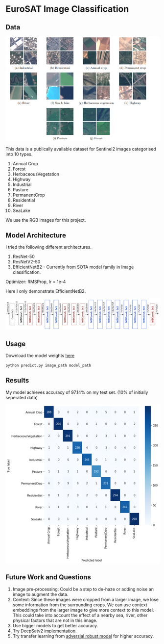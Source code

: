 # EuroSAT Image Classification

## Data
![EuroSAT dataset](images/eurosat.png)

This data is a publically available dataset for Sentinel2 images categorised into 10 types.

1. Annual Crop
2. Forest
3. HerbaceousVegetation
4. Highway
5. Industrial
6. Pasture
7. PermanentCrop
8. Residential
9. River
10. SeaLake

We use the RGB images for this project.

## Model Architecture

I tried the following different architectures.

1. ResNet-50
2. ResNetV2-50
3. EfficientNetB2 - Currently from SOTA model family in Image classification.

Optimizer: RMSProp, lr = 1e-4

Here I only demonstrate EfficientNetB2.

![EfficientNetB0 architecture](images/efficientnet_arch.png)

## Usage

Download the model weights [here](https://drive.google.com/file/d/1tZ0lSkr0B8TQM6GgPxamVDS-T_A2WXtB/view?usp=sharing)

`python predict.py image_path model_path`


## Results

My model achieves accuracy of 97.14% on my test set. (10% of initially seperated data)

![Confusion Matrix](images/confusion_matrix.png)


## Future Work and Questions

1. Image pre-processing: Could be a step to de-haze or adding noise an image to augment the data.
2. Context: Since these images were cropped from a larger image, we lose some information from the surrounding crops. We can use context embeddings from the larger image to give more context to this model. This could take into account the effect of a nearby sea, river, other physical factors that are not in this image.
3. Use bigger models to get better accuracy.
4. Try DeepSatv2 [implementation](https://arxiv.org/abs/1911.07747).
5. Try transfer learning from [adversial robust model](https://www.microsoft.com/en-us/research/blog/adversarial-robustness-as-a-prior-for-better-transfer-learning/) for higher accuracy.
